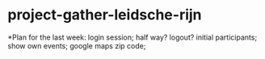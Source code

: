 # project-gather-leidsche-rijn

*Plan for the last week:
login session; half way? logout?
initial participants;
show own events;
google maps zip code;